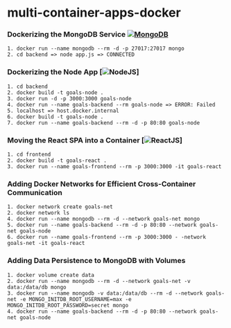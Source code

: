 # multi-container-apps-docker


### **Dockerizing the MongoDB Service** [![MongoDB](https://img.shields.io/badge/MongoDB-20232A?style=for-the-badge&logo=mongodb&logoColor=green)](https://github.com/virus231)
    1. docker run --name mongodb --rm -d -p 27017:27017 mongo
    2. cd backend => node app.js => CONNECTED

### **Dockerizing the Node App** [![NodeJS](https://img.shields.io/badge/NodeJS-20232A?style=for-the-badge&logo=nodejs&logoColor=green)] 
    1. cd backend
    2. docker build -t goals-node .
    3. docker run -d -p 3000:3000 goals-node
    4. docker run --name goals-backend --rm goals-node => ERROR: Failed
    5. localhost => host.docker.internal
    6. docker build -t goals-node .
    7. docker run --name goals-backend --rm -d -p 80:80 goals-node

### **Moving the React SPA into a Container** [![ReactJS](https://img.shields.io/badge/React-20232A?style=for-the-badge&logo=react&logoColor=bright)] 
    1. cd frontend
    2. docker build -t goals-react .
    3. docker run --name goals-frontend --rm -p 3000:3000 -it goals-react

### **Adding Docker Networks for Efficient Cross-Container Communication**
    1. docker network create goals-net
    2. docker network ls
    4. docker run --name mongodb --rm -d --network goals-net mongo
    5. docker run --name goals-backend --rm -d -p 80:80 --network goals-net goals-node  
    6. docker run --name goals-frontend --rm -p 3000:3000 - -network goals-net -it goals-react

### **Adding Data Persistence to MongoDB with Volumes**
    1. docker volume create data
    2. docker run --name mongodb --rm -d --network goals-net -v data:/data/db mongo
    3. docker run --name mongodb -v data:/data/db --rm -d --network goals-net -e MONGO_INITDB_ROOT_USERNAME=max -e MONGO_INITDB_ROOT_PASSWORD=secret mongo
    4. docker run --name goals-backend --rm -d -p 80:80 --network goals-net goals-node


